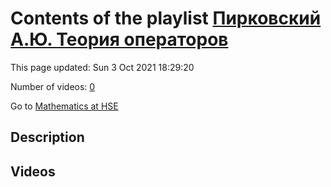 # Contents of the playlist [Пирковский А.Ю. Теория операторов](https://www.youtube.com/playlist?list=PLq3E5oubNNoAsDWD7ZxG76Dc8O_7CZmgC)

This page updated: Sun 3 Oct 2021 18:29:20

Number of videos: [0](#videos)

Go to [Mathematics at HSE](../README.md)

## Description



## Videos

